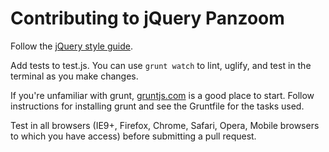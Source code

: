 # Contributing to jQuery Panzoom

Follow the [jQuery style guide](http://contribute.jquery.org/style-guide/js/).

Add tests to test.js. You can use `grunt watch` to lint, uglify, and test in the terminal as you make changes.

If you're unfamiliar with grunt, [gruntjs.com](http://gruntjs.com/) is a good place to start. Follow instructions for installing grunt and see the Gruntfile for the tasks used.

Test in all browsers (IE9+, Firefox, Chrome, Safari, Opera, Mobile browsers to which you have access) before submitting a pull request.
